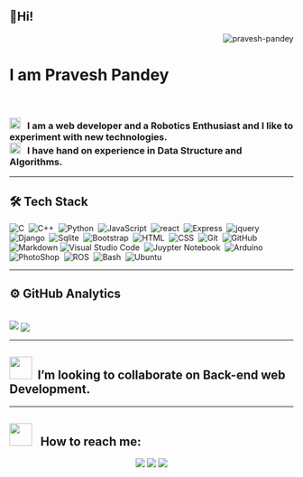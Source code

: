 <h2> 👋Hi!</h2>     <p align="right"> <img src="https://komarev.com/ghpvc/?username=pravesh-pandey" alt="pravesh-pandey" /> </p>
<h1> I am Pravesh Pandey</h1>
<br>
<p align="left">
  <h3>
<img src="https://user-images.githubusercontent.com/58443282/114050007-8ac51980-98a9-11eb-8dea-a162f9c69cb6.png" width="20"> &nbsp; I am a web developer and a Robotics Enthusiast and I like to experiment with new technologies.
<br>
<img src="https://user-images.githubusercontent.com/58443282/114054922-e85b6500-98ad-11eb-9394-a59dd6f14a1a.png" width="20"> &nbsp; I have hand on experience in Data Structure and Algorithms.
    </h3>
</p>
<hr>
<h2>🛠&nbsp;Tech Stack</h2>

![C](https://img.shields.io/badge/-C-white?style=flat&logo=C&logoColor=A8B9CC)&nbsp;
![C++](https://img.shields.io/badge/-C++-white?style=flat&logo=C%2B%2B&logoColor=00599C)&nbsp;
![Python](https://img.shields.io/badge/-Python-white?style=flat&logo=python)&nbsp;
![JavaScript](https://img.shields.io/badge/-JavaScript-white?style=flat&logo=javascript&logoColor=F7DF1E)&nbsp;
![react](https://img.shields.io/badge/-React-white?style=flat&logo=React&logoColor=0769AD)&nbsp;
![Express](https://img.shields.io/badge/-Express-white?style=flat&logo=Express&logoColor=000000)&nbsp;
![jquery](https://img.shields.io/badge/-jQuery-white?style=flat&logo=jquery&logoColor=0769AD)&nbsp;\
![Django](https://img.shields.io/badge/-Django-white?style=flat&logo=django&logoColor=brightgreen)&nbsp;
![Sqlite](https://img.shields.io/badge/-SQLite-white?style=flat&logo=SQLite&logoColor=003B57)&nbsp;
![Bootstrap](https://img.shields.io/badge/-Bootstrap4-white?style=flat&logo=bootstrap&logoColor=7952B3)&nbsp;
![HTML](https://img.shields.io/badge/-HTML5-white?style=flat&logo=HTML5&logoColor=E34F26)&nbsp;
![CSS](https://img.shields.io/badge/-CSS-white?style=flat&logo=CSS3&logoColor=1572B6)&nbsp;
![Git](https://img.shields.io/badge/-Git-white?style=flat&logo=git)&nbsp;
![GitHub](https://img.shields.io/badge/-GitHub-white?style=flat&logo=github&logoColor=181717)&nbsp;\
![Markdown](https://img.shields.io/badge/-Markdown-white?style=flat&logo=markdown&logoColor=000000)
![Visual Studio Code](https://img.shields.io/badge/-Visual%20Studio%20Code-white?style=flat&logo=visual-studio-code&logoColor=007ACC)&nbsp;
![Juypter Notebook](https://img.shields.io/badge/-Jupyter%20Notebook-white?style=flat&logo=Jupyter)&nbsp;
![Arduino](https://img.shields.io/badge/-Arduino-white?style=flat&logo=arduino)&nbsp;\
![PhotoShop](https://img.shields.io/badge/-Adobe%20Photoshop-white?style=flat&logo=Adobe%20Photoshop&logoColor=31A8FF)&nbsp;
![ROS](https://img.shields.io/badge/-Robot%20Operating%20System-white?style=flat&logo=ros&logoColor=grey)&nbsp;
![Bash](https://img.shields.io/badge/-Bash-white?style=flat&logo=Windows-Terminal&logoColor=4D4D4D)&nbsp;
![Ubuntu](https://img.shields.io/badge/-Linux-white?style=flat&logo=ubuntu&logoColor=orange)&nbsp;
<hr>
<h2> ⚙️ GitHub Analytics</h2> 

<br>
<img src="https://github-readme-stats.vercel.app/api?username=pravesh-pandey&show_icons=true&theme=radical" />

<a href="https://github-readme-stats.vercel.app/api/top-langs/?username=pravesh-pandey&layout=compact&langs_count=8">
  <img align="center" src="https://github-readme-stats.vercel.app/api/top-langs/?username=pravesh-pandey&layout=compact&langs_count=10&theme=radical" />
</a>

<hr>
<h2> <img src="https://user-images.githubusercontent.com/58443282/114056134-fa89d300-98ae-11eb-885b-a514601bcaa2.png" width="40"> &nbsp;I’m looking to collaborate on Back-end web Development.</h2>
<hr>
<h2> <img src="https://user-images.githubusercontent.com/58443282/114053740-d9c07e00-98ac-11eb-9d3a-0e9264366126.png" width="40"> &nbsp; How to reach me:
</h2>
<p align="center">
<a href="https://www.linkedin.com/in/pravesh25/"><img src="https://img.shields.io/badge/-Pravesh%20Pandey%20-0077B5?style=flat&logo=Linkedin&logoColor=white"/></a>
<a href="mailto:pravesh25pandey@gmail.com"><img src="https://img.shields.io/badge/-pravesh25pandey@gmail.com-D14836?style=flat&logo=Gmail&logoColor=white"/></a>
<a href="https://www.instagram.com/pravesh__pandey_/"><img src="https://img.shields.io/badge/-pravesh__pandey_-e0f8f9?style=flat&logo=instagram&logoColor=darkpink"/></a>
</p>
<!--
**pravesh-pandey/pravesh-pandey** is a ✨ _special_ ✨ repository because its `README.md` (this file) appears on your GitHub profile.

Here are some ideas to get you started:

- 🔭 I’m currently working on ...
- 🌱 I’m currently learning ...
- 👯 I’m looking to collaborate on ...
- 🤔 I’m looking for help with ...
- 💬 Ask me about ...
- 📫 How to reach me: ...
- 😄 Pronouns: ...
- ⚡ Fun fact: ...
-->
